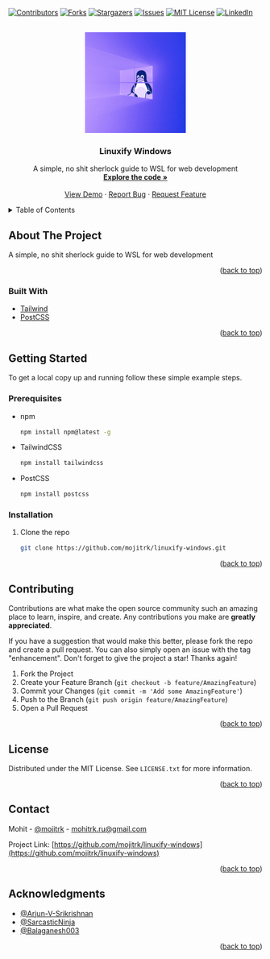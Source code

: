 <div id="top"></div>

[![Contributors][contributors-shield]][contributors-url]
[![Forks][forks-shield]][forks-url]
[![Stargazers][stars-shield]][stars-url]
[![Issues][issues-shield]][issues-url]
[![MIT License][license-shield]][license-url]
[![LinkedIn][linkedin-shield]][linkedin-url]

<!-- PROJECT LOGO -->
<br />
<div align="center">
  <a href="https://github.com/mojitrk/linuxify-windows">
    <img src="public/img/header.png" alt="Logo" width="200" height="200">
  </a>

<h3 align="center">Linuxify Windows</h3>

  <p align="center">
    A simple, no shit sherlock guide to WSL for web development
    <br />
    <a href="https://github.com/mojitrk/linuxify-windows"><strong>Explore the code »</strong></a>
    <br />
    <br />
    <a href="https://mojitrk.github.io/linuxify-windows">View Demo</a>
    ·
    <a href="https://github.com/mojitrk/linuxify-windows/issues">Report Bug</a>
    ·
    <a href="https://github.com/mojitrk/linuxify-windows/issues">Request Feature</a>
  </p>
</div>

<!-- TABLE OF CONTENTS -->
<details>
  <summary>Table of Contents</summary>
  <ol>
    <li>
      <a href="#about-the-project">About The Project</a>
      <ul>
        <li><a href="#built-with">Built With</a></li>
      </ul>
    </li>
    <li>
      <a href="#getting-started">Getting Started</a>
      <ul>
        <li><a href="#prerequisites">Prerequisites</a></li>
        <li><a href="#installation">Installation</a></li>
      </ul>
    </li>
    <li><a href="#usage">Usage</a></li>
    <li><a href="#roadmap">Roadmap</a></li>
    <li><a href="#contributing">Contributing</a></li>
    <li><a href="#license">License</a></li>
    <li><a href="#contact">Contact</a></li>
    <li><a href="#acknowledgments">Acknowledgments</a></li>
  </ol>
</details>

<!-- ABOUT THE PROJECT -->

## About The Project

A simple, no shit sherlock guide to WSL for web development

<p align="right">(<a href="#top">back to top</a>)</p>

### Built With

- [Tailwind](https://tailwindcss.com/)
- [PostCSS](https://postcss.org/)

<p align="right">(<a href="#top">back to top</a>)</p>

<!-- GETTING STARTED -->

## Getting Started

To get a local copy up and running follow these simple example steps.

### Prerequisites

- npm
  ```sh
  npm install npm@latest -g
  ```
- TailwindCSS
  ```sh
  npm install tailwindcss
  ```
- PostCSS
  ```sh
  npm install postcss
  ```

### Installation

1. Clone the repo
   ```sh
   git clone https://github.com/mojitrk/linuxify-windows.git
   ```

<p align="right">(<a href="#top">back to top</a>)</p>

<!-- CONTRIBUTING -->

## Contributing

Contributions are what make the open source community such an amazing place to learn, inspire, and create. Any contributions you make are **greatly appreciated**.

If you have a suggestion that would make this better, please fork the repo and create a pull request. You can also simply open an issue with the tag "enhancement".
Don't forget to give the project a star! Thanks again!

1. Fork the Project
2. Create your Feature Branch (`git checkout -b feature/AmazingFeature`)
3. Commit your Changes (`git commit -m 'Add some AmazingFeature'`)
4. Push to the Branch (`git push origin feature/AmazingFeature`)
5. Open a Pull Request

<p align="right">(<a href="#top">back to top</a>)</p>

<!-- LICENSE -->

## License

Distributed under the MIT License. See `LICENSE.txt` for more information.

<p align="right">(<a href="#top">back to top</a>)</p>

<!-- CONTACT -->

## Contact

Mohit - [@mojitrk](https://twitter.com/mojitrk) - mohitrk.ru@gmail.com

Project Link: [https://github.com/mojitrk/linuxify-windows](https://github.com/mojitrk/linuxify-windows)

<p align="right">(<a href="#top">back to top</a>)</p>

<!-- ACKNOWLEDGMENTS -->

## Acknowledgments

- [@Arjun-V-Srikrishnan](https://github.com/Arjun-V-Srikrishnan)
- [@SarcasticNinja](https://github.com/SarcasticNinja)
- [@Balaganesh003](https://github.com/Balaganesh003)

<p align="right">(<a href="#top">back to top</a>)</p>

<!-- MARKDOWN LINKS & IMAGES -->
<!-- https://www.markdownguide.org/basic-syntax/#reference-style-links -->

[contributors-shield]: https://img.shields.io/github/contributors/mojitrk/linuxify-windows.svg?style=for-the-badge
[contributors-url]: https://github.com/mojitrk/linuxify-windows/graphs/contributors
[forks-shield]: https://img.shields.io/github/forks/mojitrk/linuxify-windows.svg?style=for-the-badge
[forks-url]: https://github.com/mojitrk/linuxify-windows/network/members
[stars-shield]: https://img.shields.io/github/stars/mojitrk/linuxify-windows.svg?style=for-the-badge
[stars-url]: https://github.com/mojitrk/linuxify-windows/stargazers
[issues-shield]: https://img.shields.io/github/issues/mojitrk/linuxify-windows.svg?style=for-the-badge
[issues-url]: https://github.com/mojitrk/linuxify-windows/issues
[license-shield]: https://img.shields.io/github/license/mojitrk/linuxify-windows.svg?style=for-the-badge
[license-url]: https://github.com/mojitrk/linuxify-windows/blob/master/LICENSE.txt
[linkedin-shield]: https://img.shields.io/badge/-LinkedIn-black.svg?style=for-the-badge&logo=linkedin&colorB=555
[linkedin-url]: https://linkedin.com/in/mohitrk
[product-screenshot]: images/screenshot.png
